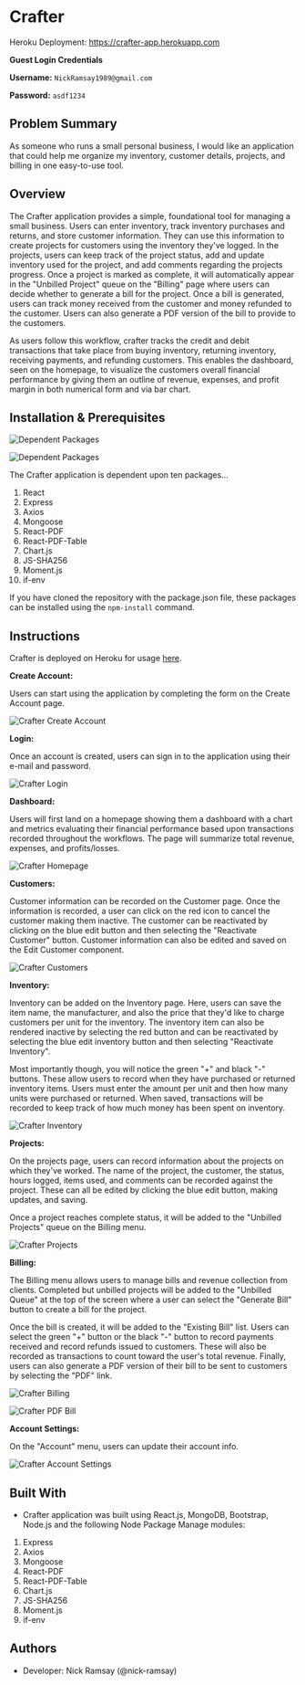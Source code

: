# Crafter

Heroku Deployment: https://crafter-app.herokuapp.com

**Guest Login Credentials**

**Username:** ```NickRamsay1989@gmail.com```

**Password:** ```asdf1234```

## Problem Summary 
As someone who runs a small personal business, I would like an application that could help me organize my inventory, customer details, projects, and billing in one easy-to-use tool.

## Overview
The Crafter application provides a simple, foundational tool for managing a small business. Users can enter inventory, track inventory purchases and returns, and store customer information. They can use this information to create projects for customers using the inventory they've logged. In the projects, users can keep track of the project status, add and update inventory used for the project, and add comments regarding the projects progress. Once a project is marked as complete, it will automatically appear in the "Unbilled Project" queue on the "Billing" page where users can decide whether to generate a bill for the project. Once a bill is generated, users can track money received from the customer and money refunded to the customer. Users can also generate a PDF version of the bill to provide to the customers. 

As users follow this workflow, crafter tracks the credit and debit transactions that take place from buying inventory, returning inventory, receiving payments, and refunding customers. This enables the dashboard, seen on the homepage, to visualize the customers overall financial performance by giving them an outline of revenue, expenses, and profit margin in both numerical form and via bar chart.

## Installation & Prerequisites

![Dependent Packages](https://github.com/nick-ramsay/readme-images/blob/master/crafter/dependent-react-packages.jpg?raw=true)

![Dependent Packages](https://github.com/nick-ramsay/readme-images/blob/master/crafter/dependent-packages.jpg?raw=true)

The Crafter application is dependent upon ten packages...

 1. React
 2. Express
 3. Axios
 4. Mongoose
 5. React-PDF
 6. React-PDF-Table
 7. Chart.js
 8. JS-SHA256
 9. Moment.js
 10. if-env
 
If you have cloned the repository with the package.json file, these packages can be installed using the ```npm-install``` command.

## Instructions

Crafter is deployed on Heroku for usage [here](https://crafter-app.herokuapp.com).

**Create Account:**

Users can start using the application by completing the form on the Create Account page.

![Crafter Create Account](https://github.com/nick-ramsay/readme-images/blob/master/crafter/create-account.jpg?raw=true)

**Login:**

Once an account is created, users can sign in to the application using their e-mail and password.

![Crafter Login](https://github.com/nick-ramsay/readme-images/blob/master/crafter/login.jpg?raw=true)

**Dashboard:**

Users will first land on a homepage showing them a dashboard with a chart and metrics evaluating their financial performance based upon transactions recorded throughout the workflows. The page will summarize total revenue, expenses, and profits/losses.

![Crafter Homepage](https://github.com/nick-ramsay/readme-images/blob/master/crafter/homepage-metrics.jpg?raw=true)

**Customers:**

Customer information can be recorded on the Customer page. Once the information is recorded, a user can click on the red icon to cancel the customer making them inactive. The customer can be reactivated by clicking on the blue edit button and then selecting the "Reactivate Customer" button. Customer information can also be edited and saved on the Edit Customer component.

![Crafter Customers](https://github.com/nick-ramsay/readme-images/blob/master/crafter/customers.jpg?raw=true)

**Inventory:**

Inventory can be added on the Inventory page. Here, users can save the item name, the manufacturer, and also the price that they'd like to charge customers per unit for the inventory. The inventory item can also be rendered inactive by selecting the red button and can be reactivated by selecting the blue edit inventory button and then selecting "Reactivate Inventory".

Most importantly though, you will notice the green "+" and black "-" buttons. These allow users to record when they have purchased or returned inventory items. Users must enter the amount per unit and then how many units were purchased or returned. When saved, transactions will be recorded to keep track of how much money has been spent on inventory.

![Crafter Inventory](https://github.com/nick-ramsay/readme-images/blob/master/crafter/inventory.jpg?raw=true)

**Projects:**

On the projects page, users can record information about the projects on which they've worked. The name of the project, the customer, the status, hours logged, items used, and comments can be recorded against the project. These can all be edited by clicking the blue edit button, making updates, and saving. 

Once a project reaches complete status, it will be added to the "Unbilled Projects" queue on the Billing menu.

![Crafter Projects](https://github.com/nick-ramsay/readme-images/blob/master/crafter/projects.jpg?raw=true)

**Billing:**

The Billing menu allows users to manage bills and revenue collection from clients. Completed but unbilled projects will be added to the "Unbilled Queue" at the top of the screen where a user can select the "Generate Bill" button to create a bill for the project.

Once the bill is created, it will be added to the "Existing Bill" list. Users can select the green "+" button or the black "-" button to record payments received and record refunds issued to customers. These will also be recorded as transactions to count toward the user's total revenue. Finally, users can also generate a PDF version of their bill to be sent to customers by selecting the "PDF" link.

![Crafter Billing](https://github.com/nick-ramsay/readme-images/blob/master/crafter/billing.jpg?raw=true)

![Crafter PDF Bill](https://github.com/nick-ramsay/readme-images/blob/master/crafter/pdf-bill.jpg?raw=true)

**Account Settings:**

On the "Account" menu, users can update their account info.

![Crafter Account Settings](https://github.com/nick-ramsay/readme-images/blob/master/crafter/account-settings.jpg?raw=true)


## Built With
- Crafter application was built using React.js, MongoDB, Bootstrap, Node.js and the following Node Package Manage modules:

 1. Express
 2. Axios
 3. Mongoose
 4. React-PDF
 5. React-PDF-Table
 6. Chart.js
 7. JS-SHA256
 8. Moment.js
 9. if-env

## Authors 
- Developer: Nick Ramsay (@nick-ramsay)
